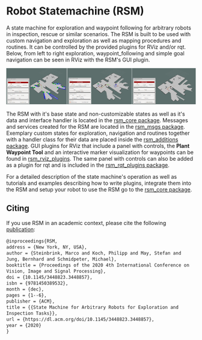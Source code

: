 # Robot Statemachine (RSM)
A state machine for exploration and waypoint following for arbitrary robots in inspection, rescue or similar scenarios. The RSM is built to be used with custom navigation and exploration as well as mapping procedures and routines. It can be controlled by the provided plugins for RViz and/or rqt. Below, from left to right exploration, waypoint_following and simple goal navigation can be seen in RViz with the RSM's GUI plugin.

![Statemachine demo](images/rsm_demo.png)

The RSM with it's base state and non-customizable states as well as it's data and interface handler is located in the [rsm_core package](rsm_core#rsm-core). Messages and services created for the RSM are located in the [rsm_msgs package](rsm_msgs#rsm-msgs). Exemplary custom states for exploration, navigation and routines together with a handler class for their data are placed inside the [rsm_additions package](rsm_additions#rsm-additions). GUI plugins for RViz that include a panel with controls, the **Plant Waypoint Tool** and an interactive marker visualization for waypoints can be found in [rsm_rviz_plugins](rsm_rviz_plugins#rsm-rviz-plugins). The same panel with controls can also be added as a plugin for rqt and is included in the [rsm_rqt_plugins package](rsm_rqt_plugins#rsm-rqt-plugins).

For a detailed description of the state machine's operation as well as tutorials and examples describing how to write plugins, integrate them into the RSM and setup your robot to use the RSM go to the [rsm_core package](rsm_core#rsm-core).

## Citing

If you use RSM in an academic context, please cite the following [publication](https://dl.acm.org/doi/abs/10.1145/3448823.3448857):

```
@inproceedings{RSM,
address = {New York, NY, USA},
author = {Steinbrink, Marco and Koch, Philipp and May, Stefan and Jung, Bernhard and Schmidpeter, Michael},
booktitle = {Proceedings of the 2020 4th International Conference on Vision, Image and Signal Processing},
doi = {10.1145/3448823.3448857},
isbn = {9781450389532},
month = {dec},
pages = {1--6},
publisher = {ACM},
title = {{State Machine for Arbitrary Robots for Exploration and Inspection Tasks}},
url = {https://dl.acm.org/doi/10.1145/3448823.3448857},
year = {2020}
}
```
